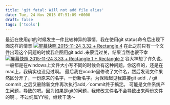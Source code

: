 ```yaml
---
title: 'git fatal: Will not add file alias'
date: Tue, 24 Nov 2015 07:51:09 +0000
draft: false
tags: ['tools']
---
```


最近在使用git的时候发生一件比较神异的事情，我在使用git status命令后出现下面这样的情景 [![屏幕快照 2015-11-24 3.32 + Rectangle 4](http://www.karsa.info/blog/wp-content/uploads/2015/11/屏幕快照-2015-11-24-3.32-Rectangle-4-300x91.png)](http://www.karsa.info/blog/wp-content/uploads/2015/11/屏幕快照-2015-11-24-3.32-Rectangle-4.png) 在此之前只有一个文件出现这个问题的时候我企图用git add .来蒙混过关，结果当然也很不幸 [![屏幕快照 2015-11-24 3.33 + Rectangle 1 + Rectangle 2](http://www.karsa.info/blog/wp-content/uploads/2015/11/屏幕快照-2015-11-24-3.33-Rectangle-1-Rectangle-2-300x8.png)](http://www.karsa.info/blog/wp-content/uploads/2015/11/屏幕快照-2015-11-24-3.33-Rectangle-1-Rectangle-2.png) 谷大神想了许久说，一般都是在windows上文件大小写不同的时候会有这种问题，你这样的，还是在mac上，我确实也没见过啊。 最后我在xcode里修改了文件名，然后发现文件果然区分开了，一份原来的名字，一份新名字。为保险起见我直接git add . / git commit ,之后又删除新文件再次执行add／commit终于搞定。 可能是文件系统产生问题，导致的吧。因为如果是git的问题，我修改文件名不会导致出来两份文件的啊 。不过纯属YY啦，继续干活～